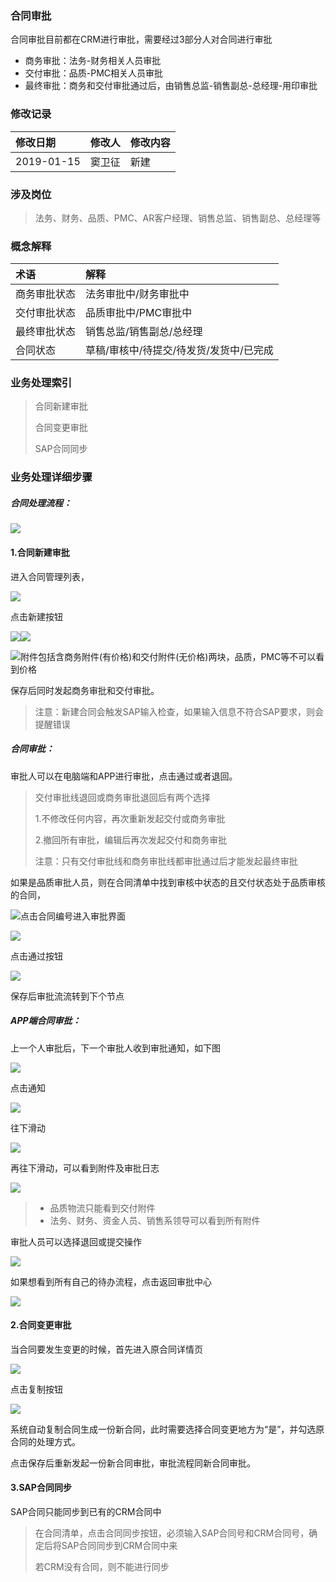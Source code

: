 ### 合同审批

合同审批目前都在CRM进行审批，需要经过3部分人对合同进行审批

* 商务审批：法务-财务相关人员审批
* 交付审批：品质-PMC相关人员审批
* 最终审批：商务和交付审批通过后，由销售总监-销售副总-总经理-用印审批

### 修改记录

| 修改日期 | 修改人 | 修改内容 |
| :--- | :--- | :--- |
| 2019-01-15 | 窦卫征 | 新建 |

### 涉及岗位

> 法务、财务、品质、PMC、AR客户经理、销售总监、销售副总、总经理等

### 概念解释

| 术语 | 解释 |
| :--- | :--- |
| 商务审批状态 | 法务审批中/财务审批中 |
| 交付审批状态 | 品质审批中/PMC审批中 |
| 最终审批状态 | 销售总监/销售副总/总经理 |
| 合同状态 | 草稿/审核中/待提交/待发货/发货中/已完成 |

### 业务处理索引

> 合同新建审批
>
> 合同变更审批
>
> SAP合同同步

### 业务处理详细步骤

##### 合同处理流程：

![](/assets/htsplc2811.png)

#### 1.合同新建审批

进入合同管理列表，

![](/assets/htlbym2810.png)

点击新建按钮

![](/assets/htjbxxlr2811.png)![](/assets/htzyxxlr28101.png)

![](/assets/htqtxxlr2882.png)附件包括含商务附件\(有价格\)和交付附件\(无价格\)两块，品质，PMC等不可以看到价格

保存后同时发起商务审批和交付审批。

> 注意：新建合同会触发SAP输入检查，如果输入信息不符合SAP要求，则会提醒错误

##### 合同审批：

审批人可以在电脑端和APP进行审批，点击通过或者退回。

> 交付审批线退回或商务审批退回后有两个选择
>
> 1.不修改任何内容，再次重新发起交付或商务审批
>
> 2.撤回所有审批，编辑后再次发起交付和商务审批
>
> 注意：只有交付审批线和商务审批线都审批通过后才能发起最终审批

如果是品质审批人员，则在合同清单中找到审核中状态的且交付状态处于品质审核的合同，

![](/assets/pzshqdl281.png)点击合同编号进入审批界面

![](/assets/sptgsz281011.png)

点击通过按钮

![](/assets/PZshok2811.png)

保存后审批流流转到下个节点

##### APP端合同审批：

上一个人审批后，下一个审批人收到审批通知，如下图

![](/assets/appdsdsptz1830.png)

点击通知

![](/assets/spxx1831.png)

往下滑动

![](/assets/htxxck1831.png)

再往下滑动，可以看到附件及审批日志

![](/assets/spfjjrz1835.png)

> * 品质物流只能看到交付附件
> * 法务、财务、资金人员、销售系领导可以看到所有附件

审批人员可以选择退回或提交操作

![](/assets/spxx1838191.png)

如果想看到所有自己的待办流程，点击返回审批中心

![](/assets/spzx184011.png)

#### 2.合同变更审批

当合同要发生变更的时候，首先进入原合同详情页

![](/assets/htxqy.png)

点击复制按钮

![](/assets/zdfzhtgg28181.png)

系统自动复制合同生成一份新合同，此时需要选择合同变更地方为“是”，并勾选原合同的处理方式。

点击保存后重新发起一份新合同审批，审批流程同新合同审批。

#### 3.SAP合同同步

SAP合同只能同步到已有的CRM合同中

> 在合同清单，点击合同同步按钮，必须输入SAP合同号和CRM合同号，确定后将SAP合同同步到CRM合同中来
>
> 若CRM没有合同，则不能进行同步



